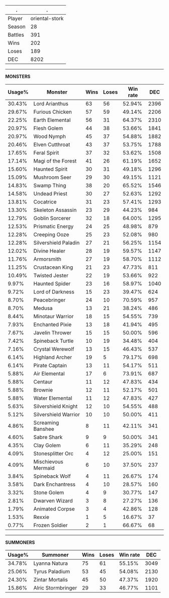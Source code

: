 .|.
|-|-
Player|oriental-stork
Season|28
Battles|391
Wins|202
Loses|189
DEC|8202

---
**MONSTERS**

Usage%|Monster|Wins|Loses|Win rate|DEC|
-|-|-|-|-|-|
30.43%|Lord Arianthus|63|56|52.94%|2396|
29.67%|Furious Chicken|57|59|49.14%|2206|
22.25%|Earth Elemental|56|31|64.37%|2310|
20.97%|Flesh Golem|44|38|53.66%|1841|
20.97%|Wood Nymph|45|37|54.88%|1882|
20.46%|Elven Cutthroat|43|37|53.75%|1788|
17.65%|Feral Spirit|37|32|53.62%|1508|
17.14%|Magi of the Forest|41|26|61.19%|1652|
15.60%|Haunted Spirit|30|31|49.18%|1296|
15.09%|Mushroom Seer|29|30|49.15%|1121|
14.83%|Swamp Thing|38|20|65.52%|1546|
14.58%|Undead Priest|30|27|52.63%|1292|
13.81%|Cocatrice|31|23|57.41%|1293|
13.30%|Skeleton Assassin|23|29|44.23%|984|
12.79%|Goblin Sorcerer|32|18|64.00%|1295|
12.53%|Prismatic Energy|24|25|48.98%|879|
12.28%|Creeping Ooze|25|23|52.08%|980|
12.28%|Silvershield Paladin|27|21|56.25%|1154|
12.02%|Divine Healer|28|19|59.57%|1147|
11.76%|Armorsmith|27|19|58.70%|1112|
11.25%|Crustacean King|21|23|47.73%|811|
10.49%|Twisted Jester|22|19|53.66%|922|
9.97%|Haunted Spider|23|16|58.97%|1040|
9.72%|Lord of Darkness|15|23|39.47%|624|
8.70%|Peacebringer|24|10|70.59%|957|
8.70%|Medusa|13|21|38.24%|486|
8.44%|Minotaur Warrior|18|15|54.55%|739|
7.93%|Enchanted Pixie|13|18|41.94%|495|
7.67%|Javelin Thrower|15|15|50.00%|596|
7.42%|Spineback Turtle|10|19|34.48%|404|
7.16%|Crystal Werewolf|13|15|46.43%|537|
6.14%|Highland Archer|19|5|79.17%|698|
6.14%|Pirate Captain|13|11|54.17%|511|
5.88%|Air Elemental|17|6|73.91%|687|
5.88%|Centaur|11|12|47.83%|434|
5.88%|Brownie|12|11|52.17%|501|
5.88%|Water Elemental|11|12|47.83%|427|
5.63%|Silvershield Knight|12|10|54.55%|488|
5.12%|Silvershield Warrior|10|10|50.00%|411|
4.86%|Screaming Banshee|8|11|42.11%|341|
4.60%|Sabre Shark|9|9|50.00%|341|
4.35%|Clay Golem|6|11|35.29%|248|
4.09%|Stonesplitter Orc|4|12|25.00%|151|
4.09%|Mischievous Mermaid|6|10|37.50%|237|
3.84%|Spineback Wolf|4|11|26.67%|174|
3.58%|Dark Enchantress|4|10|28.57%|160|
3.32%|Stone Golem|4|9|30.77%|147|
2.81%|Dwarven Wizard|3|8|27.27%|136|
1.79%|Animated Corpse|3|4|42.86%|128|
1.53%|Rexxie|1|5|16.67%|37|
0.77%|Frozen Soldier|2|1|66.67%|68|

---
**SUMMONERS**

Usage%|Summoner|Wins|Loses|Win rate|DEC|
-|-|-|-|-|-|
34.78%|Lyanna Natura|75|61|55.15%|3049|
25.06%|Tyrus Paladium|53|45|54.08%|2130|
24.30%|Zintar Mortalis|45|50|47.37%|1920|
15.86%|Alric Stormbringer|29|33|46.77%|1101|
